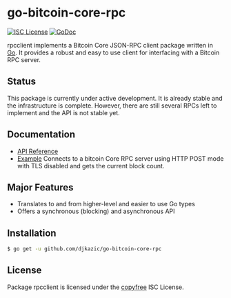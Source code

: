 go-bitcoin-core-rpc
===================

[![ISC License](http://img.shields.io/badge/license-ISC-blue.svg)](http://copyfree.org)
[![GoDoc](https://img.shields.io/badge/godoc-reference-blue.svg)](http://godoc.org/github.com/djkazic/go-bitcoin-core-rpc)

rpcclient implements a Bitcoin Core JSON-RPC client package written
in [Go](http://golang.org/).  It provides a robust and easy to use client for
interfacing with a Bitcoin RPC server.

## Status

This package is currently under active development.  It is already stable and
the infrastructure is complete.  However, there are still several RPCs left to
implement and the API is not stable yet.

## Documentation

* [API Reference](http://godoc.org/github.com/djkazic/go-bitcoin-core-rpc)
* [Example](https://github.com/djkazic/go-bitcoin-core-rpc/tree/master/examples)
  Connects to a bitcoin Core RPC server using HTTP POST mode with TLS disabled
  and gets the current block count.

## Major Features

* Translates to and from higher-level and easier to use Go types
* Offers a synchronous (blocking) and asynchronous API

## Installation

```bash
$ go get -u github.com/djkazic/go-bitcoin-core-rpc
```

## License

Package rpcclient is licensed under the [copyfree](http://copyfree.org) ISC
License.
